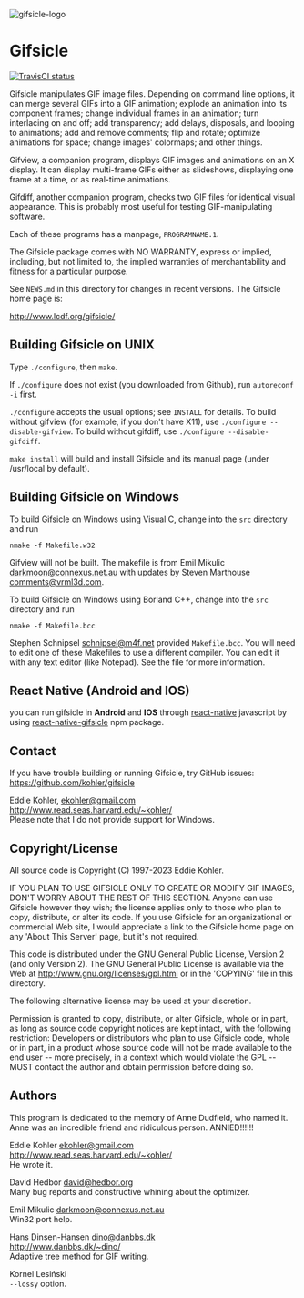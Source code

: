 ![gifsicle-logo](https://raw.githubusercontent.com/kohler/gifsicle/master/logo.gif)

Gifsicle
========
[![TravisCI status](https://travis-ci.com/kohler/gifsicle.svg?branch=master)](https://travis-ci.com/kohler/gifsicle)

Gifsicle manipulates GIF image files. Depending on command line
options, it can merge several GIFs into a GIF animation; explode an
animation into its component frames; change individual frames in an
animation; turn interlacing on and off; add transparency; add delays,
disposals, and looping to animations; add and remove comments; flip
and rotate; optimize animations for space; change images' colormaps;
and other things.

Gifview, a companion program, displays GIF images and animations on an
X display. It can display multi-frame GIFs either as slideshows,
displaying one frame at a time, or as real-time animations.

Gifdiff, another companion program, checks two GIF files for identical
visual appearance. This is probably most useful for testing
GIF-manipulating software.

Each of these programs has a manpage, `PROGRAMNAME.1`.

The Gifsicle package comes with NO WARRANTY, express or implied,
including, but not limited to, the implied warranties of
merchantability and fitness for a particular purpose.

See `NEWS.md` in this directory for changes in recent versions. The Gifsicle
home page is:

http://www.lcdf.org/gifsicle/


Building Gifsicle on UNIX
-------------------------

Type `./configure`, then `make`.

If `./configure` does not exist (you downloaded from Github), run
`autoreconf -i` first.

`./configure` accepts the usual options; see `INSTALL` for details.
To build without gifview (for example, if you don't have X11), use
`./configure --disable-gifview`. To build without gifdiff,
use `./configure --disable-gifdiff`.

`make install` will build and install Gifsicle and its manual page
(under /usr/local by default).


Building Gifsicle on Windows
----------------------------

To build Gifsicle on Windows using Visual C, change into the `src`
directory and run

    nmake -f Makefile.w32

Gifview will not be built. The makefile is from Emil Mikulic
<darkmoon@connexus.net.au> with updates by Steven Marthouse
<comments@vrml3d.com>.

To build Gifsicle on Windows using Borland C++, change into the `src`
directory and run

    nmake -f Makefile.bcc

Stephen Schnipsel <schnipsel@m4f.net> provided `Makefile.bcc`. You
will need to edit one of these Makefiles to use a different compiler.
You can edit it with any text editor (like Notepad). See the file for
more information.

React Native (Android and IOS)
------------------------------

you can run gifsicle in **Android** and **IOS** through [react-native](https://reactnative.dev/) javascript by using [react-native-gifsicle](https://github.com/numandev1/react-native-gifsicle) npm package.

Contact
-------

If you have trouble building or running Gifsicle, try GitHub issues:
https://github.com/kohler/gifsicle

Eddie Kohler, ekohler@gmail.com  
http://www.read.seas.harvard.edu/~kohler/  
Please note that I do not provide support for Windows.


Copyright/License
-----------------

All source code is Copyright (C) 1997-2023 Eddie Kohler.

IF YOU PLAN TO USE GIFSICLE ONLY TO CREATE OR MODIFY GIF IMAGES, DON'T
WORRY ABOUT THE REST OF THIS SECTION. Anyone can use Gifsicle however
they wish; the license applies only to those who plan to copy,
distribute, or alter its code. If you use Gifsicle for an
organizational or commercial Web site, I would appreciate a link to
the Gifsicle home page on any 'About This Server' page, but it's not
required.

This code is distributed under the GNU General Public License, Version
2 (and only Version 2). The GNU General Public License is available
via the Web at <http://www.gnu.org/licenses/gpl.html> or in the
'COPYING' file in this directory.

The following alternative license may be used at your discretion.

Permission is granted to copy, distribute, or alter Gifsicle, whole or
in part, as long as source code copyright notices are kept intact,
with the following restriction: Developers or distributors who plan to
use Gifsicle code, whole or in part, in a product whose source code
will not be made available to the end user -- more precisely, in a
context which would violate the GPL -- MUST contact the author and
obtain permission before doing so.


Authors
-------

This program is dedicated to the memory of Anne Dudfield, who named
it. Anne was an incredible friend and ridiculous person. ANNIED!!!!!!

Eddie Kohler <ekohler@gmail.com> \
http://www.read.seas.harvard.edu/~kohler/ \
He wrote it.

David Hedbor <david@hedbor.org> \
Many bug reports and constructive whining about the optimizer.

Emil Mikulic <darkmoon@connexus.net.au> \
Win32 port help.

Hans Dinsen-Hansen <dino@danbbs.dk> \
http://www.danbbs.dk/~dino/ \
Adaptive tree method for GIF writing.

Kornel Lesiński \
`--lossy` option.
